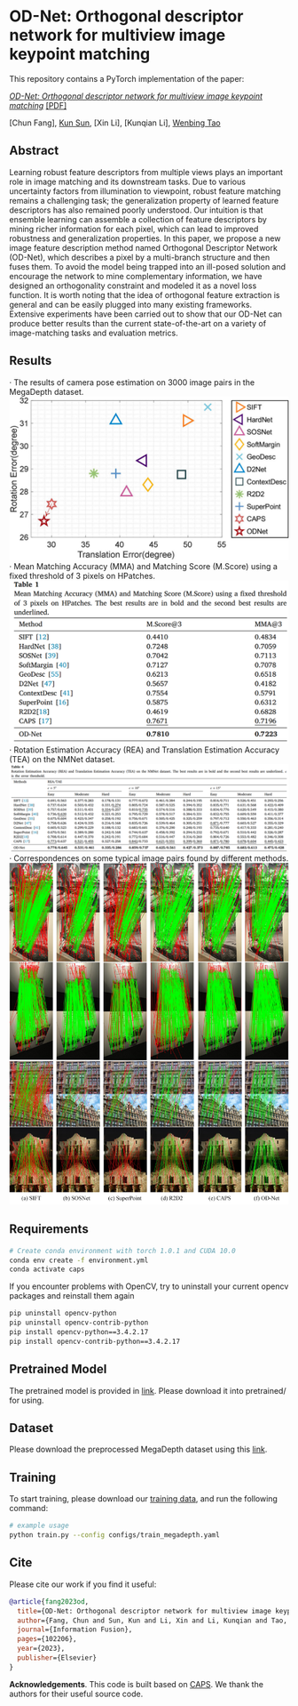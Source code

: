 # OD-Net: Orthogonal descriptor network for multiview image keypoint matching

This repository contains a PyTorch implementation of the paper:

[*OD-Net: Orthogonal descriptor network for multiview image keypoint matching*]()
[[PDF]](https://www.sciencedirect.com/science/article/pii/S1566253523005225)

[Chun Fang], 
[Kun Sun](http://www.cv-kunsun.cn/),
[Xin Li],
[Kunqian Li],
[Wenbing Tao](http://faculty.hust.edu.cn/taowenbing/zh_CN/index/1485744/list/index.htm)


## Abstract

Learning robust feature descriptors from multiple views plays an important role in image matching and its downstream tasks. Due to various uncertainty factors from illumination to viewpoint, robust feature matching remains a challenging task; the generalization property of learned feature descriptors has also remained poorly understood. Our intuition is that ensemble learning can assemble a collection of feature descriptors by mining richer information for each pixel, which can lead to improved robustness and generalization properties. In this paper, we propose a new image feature description method named Orthogonal Descriptor Network (OD-Net), which describes a pixel by a multi-branch structure and then fuses them. To avoid the model being trapped into an ill-posed solution and encourage the network to mine complementary information, we have designed an orthogonality constraint and modeled it as a novel loss function. It is worth noting that the idea of orthogonal feature extraction is general and can be easily plugged into many existing frameworks. Extensive experiments have been carried out to show that our OD-Net can produce better results than the current state-of-the-art on a variety of image-matching tasks and evaluation metrics.

## Results
· The results of camera pose estimation on 3000 image pairs in the MegaDepth dataset.
![](./assert/fig1.png)
· Mean Matching Accuracy (MMA) and Matching Score (M.Score) using a fixed threshold
of 3 pixels on HPatches.
![](./assert/Table1.png)
· Rotation Estimation Accuracy (REA) and Translation Estimation Accuracy (TEA) on the NMNet dataset.
![](./assert/Table4.png)
· Correspondences on some typical image pairs found by different methods.
![](./assert/vis.jpg)

## Requirements
```bash
# Create conda environment with torch 1.0.1 and CUDA 10.0
conda env create -f environment.yml
conda activate caps
```
If you encounter problems with OpenCV, try to uninstall your current opencv packages and reinstall them again
```bash
pip uninstall opencv-python
pip uninstall opencv-contrib-python
pip install opencv-python==3.4.2.17
pip install opencv-contrib-python==3.4.2.17
```

## Pretrained Model
The pretrained model is provided in [link](https://drive.google.com/file/d/1ikCvcto7HNSjI2yu1vpExmMjneFd2dQR/view?usp=drive_link). Please download it into pretrained/ for using.

## Dataset
Please download the preprocessed MegaDepth dataset using this [link](https://drive.google.com/file/d/1-o4TRLx6qm8ehQevV7nExmVJXfMxj657/view?usp=sharing).

## Training
To start training, please download our [training data](https://drive.google.com/file/d/1-o4TRLx6qm8ehQevV7nExmVJXfMxj657/view?usp=sharing), and run the following command: 

```bash
# example usage
python train.py --config configs/train_megadepth.yaml
```

## Cite
Please cite our work if you find it useful: 
```bibtex
@article{fang2023od,
  title={OD-Net: Orthogonal descriptor network for multiview image keypoint matching},
  author={Fang, Chun and Sun, Kun and Li, Xin and Li, Kunqian and Tao, Wenbing},
  journal={Information Fusion},
  pages={102206},
  year={2023},
  publisher={Elsevier}
}
```
**Acknowledgements**.
This code is built based on [CAPS](https://github.com/qianqianwang68/caps). We thank the authors for their useful source code.
